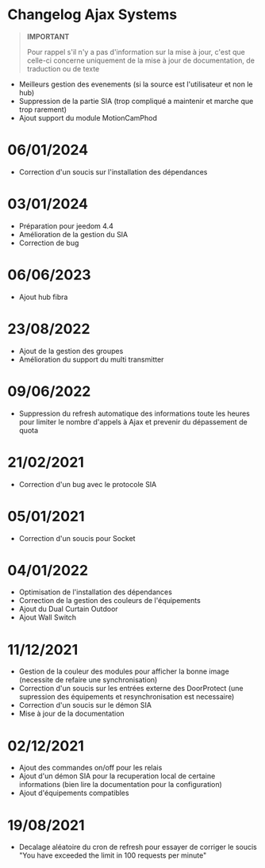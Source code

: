 # Changelog Ajax Systems

>**IMPORTANT**
>
>Pour rappel s'il n'y a pas d'information sur la mise à jour, c'est que celle-ci concerne uniquement de la mise à jour de documentation, de traduction ou de texte

- Meilleurs gestion des evenements (si la source est l'utilisateur et non le hub)
- Suppression de la partie SIA (trop compliqué a maintenir et marche que trop rarement)
- Ajout support du module MotionCamPhod

# 06/01/2024

- Correction d'un soucis sur l'installation des dépendances

# 03/01/2024

- Préparation pour jeedom 4.4
- Amélioration de la gestion du SIA
- Correction de bug

# 06/06/2023

- Ajout hub fibra

# 23/08/2022

- Ajout de la gestion des groupes
- Amélioration du support du multi transmitter

# 09/06/2022

- Suppression du refresh automatique des informations toute les heures pour limiter le nombre d'appels à Ajax et prevenir du dépassement de quota

# 21/02/2021

- Correction d'un bug avec le protocole SIA

# 05/01/2021

- Correction d'un soucis pour Socket

# 04/01/2022

- Optimisation de l'installation des dépendances
- Correction de la gestion des couleurs de l'équipements
- Ajout du Dual Curtain Outdoor
- Ajout Wall Switch

# 11/12/2021

- Gestion de la couleur des modules pour afficher la bonne image (necessite de refaire une synchronisation)
- Correction d'un soucis sur les entrées externe des DoorProtect (une supression des équipements et resynchronisation est necessaire)
- Correction d'un soucis sur le démon SIA
- Mise à jour de la documentation

# 02/12/2021

- Ajout des commandes on/off pour les relais
- Ajout d'un démon SIA pour la recuperation local de certaine informations (bien lire la documentation pour la configuration)
- Ajout d'équipements compatibles

# 19/08/2021

- Decalage aléatoire du cron de refresh pour essayer de corriger le soucis "You have exceeded the limit in 100 requests per minute"
